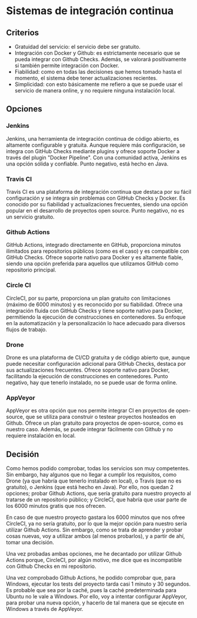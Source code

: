 # Sistemas de integración continua

## Criterios

- Gratuidad del servicio: el servicio debe ser gratuito.
- Integración con Docker y Github: es estrictamente necesario que se pueda integrar con Github Checks. Además, se valorará positivamente si también permite integración con Docker.
- Fiabilidad: como en todas las decisiones que hemos tomado hasta el momento, el sistema debe tener actualizaciones recientes. 
- Simplicidad: con esto básicamente me refiero a que se puede usar el servicio de manera online, y no requiere ninguna instalación local.

## Opciones

### Jenkins

Jenkins, una herramienta de integración continua de código abierto, es altamente configurable y gratuita. Aunque requiere más configuración, se integra con GitHub Checks mediante plugins y ofrece soporte Docker a través del plugin "Docker Pipeline". Con una comunidad activa, Jenkins es una opción sólida y confiable. Punto negativo, está hecho en Java.

### Travis CI

Travis CI es una plataforma de integración continua que destaca por su fácil configuración y se integra sin problemas con GitHub Checks y Docker. Es conocido por su fiabilidad y actualizaciones frecuentes, siendo una opción popular en el desarrollo de proyectos open source. Punto negativo, no es un servicio gratuito.

### Github Actions

GitHub Actions, integrado directamente en GitHub, proporciona minutos ilimitados para repositorios públicos (como es el caso) y es compatible con GitHub Checks. Ofrece soporte nativo para Docker y es altamente fiable, siendo una opción preferida para aquellos que utilizamos GitHub como repositorio principal.

### Circle CI

CircleCI, por su parte, proporciona un plan gratuito con limitaciones (máximo de 6000 minutos) y es reconocido por su fiabilidad. Ofrece una integración fluida con GitHub Checks y tiene soporte nativo para Docker, permitiendo la ejecución de construcciones en contenedores. Su enfoque en la automatización y la personalización lo hace adecuado para diversos flujos de trabajo.

### Drone

Drone es una plataforma de CI/CD gratuita y de código abierto que, aunque puede necesitar configuración adicional para GitHub Checks, destaca por sus actualizaciones frecuentes. Ofrece soporte nativo para Docker, facilitando la ejecución de construcciones en contenedores. Punto negativo, hay que tenerlo instalado, no se puede usar de forma online.

### AppVeyor

AppVeyor es otra opción que nos permite integrar CI en proyectos de open-source, que se utiliza para construir o testear proyectos hosteados en Github. Ofrece un plan gratuito para proyectos de open-source, como es nuestro caso. Además, se puede integrar fácilmente con Github y no requiere instalación en local.

## Decisión

Como hemos podido comprobar, todas los servicios son muy competentes. Sin embargo, hay algunos que no llegar a cumplir los requisitos, como Drone (ya que habría que tenerlo instalado en local), o Travis (que no es gratuito), o Jenkins (que está hecho en Java). Por ello, nos quedan 2 opciones; probar Github Actions, que sería gratuito para nuestro proyecto al tratarse de un repositorio público; y CircleCI, que habría que usar parte de los 6000 minutos gratis que nos ofrecen.

En caso de que nuestro proyecto gastara los 6000 minutos que nos ofree CircleCI, ya no sería gratuito, por lo que la mejor opción para nuestro sería utilizar Github Actions. Sin embargo, como se trata de aprender y probar cosas nuevas, voy a utilizar ambos (al menos probarlos), y a partir de ahí, tomar una decisión.

Una vez probadas ambas opciones, me he decantado por utilizar Github Actions porque, CircleCI, por algún motivo, me dice que es incompatible con Github Checks en mi repositorio.

Una vez comprobado Github Actions, he podido comprobar que, para Windows, ejecutar los tests del proyecto tarda casi 1 minuto y 30 segundos. Es probable que sea por la caché, pues la caché predeterminada para Ubuntu no le vale a Windows. Por ello, voy a intentar configurar AppVeyor, para probar una nueva opción, y hacerlo de tal manera que se ejecute en Windows a través de AppVeyor.